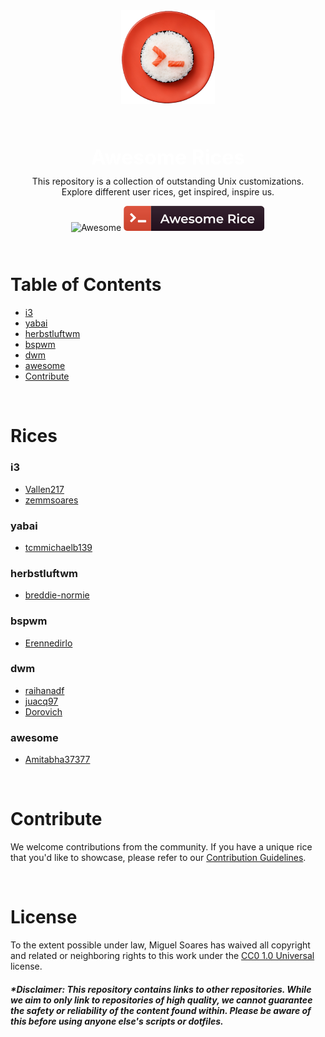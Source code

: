 <div align="center">
  <img src="assets/logo.webp" alt="Awesome Rices logo" width="150" style="margin-bottom: 30px;">  
  <h1 style="color: white; font-size: 32px; border: none; line-height: 0.5; font-weight: bold">Awesome Rices</h1>
  <p>This repository is a collection of outstanding Unix customizations.<br> Explore different user rices, get inspired, inspire us.</p>
    <div style="margin-bottom: 10px">
     <img src="https://cdn.rawgit.com/sindresorhus/awesome/d7305f38d29fed78fa85652e3a63e154dd8e8829/media/badge.svg" alt="Awesome"/>
  <img src="assets/awesome-rice-badge.svg" alt="awesome-rice-badge"/>
    </div>
    <br>
    
</div>


# Table of Contents

- [i3](#i3)
- [yabai](#yabai)
- [herbstluftwm](#herbstluftwm)
- [bspwm](#bspwm)
- [dwm](#dwm)
- [awesome](#awesome)
- [Contribute](#contribute)

<br>

# Rices

### i3

- [Vallen217](https://github.com/Vallen217/dotfiles)
- [zemmsoares](https://github.com/zemmsoares/.dotfiles)

### yabai

- [tcmmichaelb139](https://github.com/tcmmichaelb139/.dotfiles)

### herbstluftwm

- [breddie-normie](https://github.com/breddie-normie/dotfiles)

### bspwm

- [Erennedirlo](https://github.com/Erennedirlo/gruvbox-dotfiles)

### dwm

- [raihanadf](https://github.com/raihanadf/dotfiles)
- [juacq97](https://github.com/juacq97/dotfiles)
- [Dorovich](https://github.com/Dorovich/dotfiles)

### awesome

- [Amitabha37377](https://github.com/Amitabha37377/Awesome_Dotfiles)

<br>

# Contribute

We welcome contributions from the community. If you have a unique rice that you'd like to showcase, please refer to our [Contribution Guidelines](CONTRIBUTING.md).

<br>

# License

To the extent possible under law, Miguel Soares has waived all copyright and related or neighboring rights to this work under the [CC0 1.0 Universal](LICENSE) license.


##### *Disclaimer: This repository contains links to other repositories. While we aim to only link to repositories of high quality, we cannot guarantee the safety or reliability of the content found within. Please be aware of this before using anyone else's scripts or dotfiles.